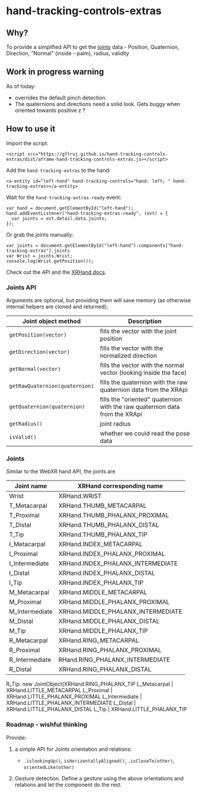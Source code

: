 # hand-tracking-controls-extras

## Why?

To provide a simplified API to get the [joints](https://immersive-web.github.io/webxr-hand-input/#skeleton-joints-section) data
    - Position, Quaternion, Direction, "Normal" (inside - palm), radius, validity
    
## Work in progress warning

As of today:
- overrides the default pinch detection. 
- The quaternions and directions need a solid look. Gets buggy when oriented towards positive z ?

## How to use it

Import the script:

    <script src="https://gftruj.github.io/hand-tracking-controls-extras/dist/aframe-hand-tracking-controls-extras.js></script>

Add the `hand-tracking-extras` to the hand:
 
    <a-entity id="left-hand" hand-tracking-controls="hand: left; " hand-tracking-extras></a-entity>

Wait for the `hand-tracking-extras-ready` event:

    var hand = document.getElementById("left-hand");
    hand.addEventListener("hand-tracking-extras-ready", (evt) = { 
      var joints = evt.detail.data.joints;
    });

Or grab the joints manually:
    
    var joints = document.getElementById("left-hand").components["hand-tracking-extras"].joints
    var Wrist = joints.Wrist;
    console.log(Wrist.getPosition());
    
Check out the API and the [XRHand docs](https://immersive-web.github.io/webxr-hand-input/#skeleton-joints-section).

### Joints API

Arguments are optional, but providing them will save memory (as otherwise internal helpers are cloned and returned);

Joint object method  | Description
------------- | ------------- 
`getPosition(vector)` | fills the vector with the joint position
`getDirection(vector)` | fills the vector with the normalized direction
`getNormal(vector)` | fills the vector with the normal vector (looking inside the face)
`getRawQuaternion(quaternion)` | fills the quaternion with the raw quaternion data from the XRApi
`getQuaternion(quaternion)` | fills the "oriented" quaternion with the raw quaternion data from the XRApi
`getRadius()` | joint radius
`isValid()` | whether we could read the pose data

### Joints

Similar to the WebXR hand API, the joints are

Joint name  | XRHand corresponding name
------------- | -------------   
Wrist | XRHand.WRIST 
T_Metacarpal | XRHand.THUMB_METACARPAL
T_Proximal | XRHand.THUMB_PHALANX_PROXIMAL
T_Distal | XRHand.THUMB_PHALANX_DISTAL
T_Tip | XRHand.THUMB_PHALANX_TIP
I_Metacarpal | XRHand.INDEX_METACARPAL
I_Proximal | XRHand.INDEX_PHALANX_PROXIMAL
I_Intermediate | XRHand.INDEX_PHALANX_INTERMEDIATE
I_Distal | XRHand.INDEX_PHALANX_DISTAL
I_Tip | XRHand.INDEX_PHALANX_TIP
M_Metacarpal | XRHand.MIDDLE_METACARPAL
M_Proximal | XRHand.MIDDLE_PHALANX_PROXIMAL
M_Intermediate | XRHand.MIDDLE_PHALANX_INTERMEDIATE
M_Distal | XRHand.MIDDLE_PHALANX_DISTAL
M_Tip | XRHand.MIDDLE_PHALANX_TIP
R_Metacarpal | XRHand.RING_METACARPAL
R_Proximal | XRHand.RING_PHALANX_PROXIMAL
R_Intermediate | RHand.RING_PHALANX_INTERMEDIATE
R_Distal | XRHand.RING_PHALANX_DISTAL
R_Tip: new JointObject(XRHand.RING_PHALANX_TIP
L_Metacarpal | XRHand.LITTLE_METACARPAL
L_Proximal | XRHand.LITTLE_PHALANX_PROXIMAL
L_Intermediate | XRHand.LITTLE_PHALANX_INTERMEDIATE
L_Distal | XRHand.LITTLE_PHALANX_DISTAL
L_Tip | XRHand.LITTLE_PHALANX_TIP


### Roadmap - wishful thinking

Provide:
1. a simple API for Joints orientation and relations:
    - `.islookingUp()`, `isHorizontallyAligned()`, `.isCloseTo(other)`, `orientedLike(other)`

2. Gesture detection. Define a gesture using the above orientations and relations and let the component do the rest.
